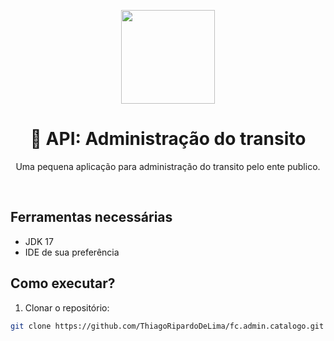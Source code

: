 <center>
  <p align="center">
    <img src="https://icon-library.com/images/java-icon-png/java-icon-png-15.jpg"  width="150" />
  </p>  
  <h1 align="center">🚀 API: Administração do transito</h1>
  <p align="center">
    Uma pequena aplicação para administração do transito pelo ente publico.
  </p>
</center>
<br />

## Ferramentas necessárias

- JDK 17
- IDE de sua preferência

## Como executar?

1. Clonar o repositório:
```sh
git clone https://github.com/ThiagoRipardoDeLima/fc.admin.catalogo.git
```